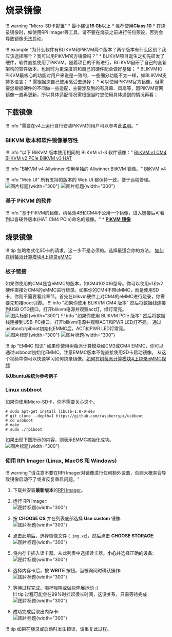# 烧录镜像

!!! warning "Micro-SD卡配置"
    * 最小建议**16 Gb**以上
    * 推荐使用**Class 10**
    * 在烧录镜像时，如使用RPi Imager等工具，请不要在烧录之前进行任何预设，否则会导致镜像无法启动。

!!! example "为什么软件有BLIKVM和PiKVM两个版本？两个版本有什么区别？我应该选择哪个？我可以用PiKVM官方镜像吗？"
    * BLIKVM项目诞生之初先研发了硬件，软件直接使用了PiKVM。随着项目的不断进行，BLIKVM自研了自己的全新架构的软件版本，也同时为更深度的和自己的硬件配合做好基础；
    * BLIKVM和PiKVM最核心的功能对用户来说是一致的，一些细分功能不太一样，如BLIKVM支持多语言；
    * 需根据您自己使用感受去选择；
    * 可以使用PiKVM官方镜像，但需要您根据硬件的不同做一些适配，主要涉及到的有屏幕、风扇等，因PiKVM官网镜像一直再更新，所以具体适配情况需根据当时您使用具体遇到的情况再看；

## 下载镜像

!!! info "需要在v4上运行自行安装PiKVM的用户可以参考此[说明](https://github.com/RainCat1998/Bli-PiKVM)。"

### BliKVM 版本和软件镜像兼容性

!!! info "以下 BliKVM 版本使用相同的 BliKVM v1-3 软件镜像："
    [BliKVM v1 CM4 BliKVM v2 PCIe BliKVM v3 HAT](https://zcwrego195.feishu.cn/drive/folder/JgKdfGYX0lxLQ9ddqCscxwFnnhb?from=from_copylink)

!!! info "BliKVM v4 Allwinner 使用单独的 Allwinner BliKVM 镜像。"
    [BliKVM v4](https://zcwrego195.feishu.cn/drive/folder/MhU7f2LFKlIe4JdJjKMcXDzDnoc?from=from_copylink)

!!! info "Web UI"
    所有支持的版本的 Web UI 都保持一致，便于远程管理。
    ![图片标题](assets/images/flash_os/english-web-ui.png){width="300"}
    ![图片标题](assets/images/flash_os/chinese-web-ui.png){width="300"}

### 基于 PiKVM 的软件
!!! info "基于PiKVM的镜像，树莓派4B和CM4不公用一个镜像，进入链接后可看到以各硬件版本(HAT CM4 PCIe)命名的镜像。"
    * **[PiKVM 镜像](https://zcwrego195.feishu.cn/drive/folder/fldcntj64syIznoYuTdRFattP2f)**

## 烧录镜像

!!! tip
    忽略格式化SD卡的请求，这一步不是必须的。选择最适合你的方法。
    [如何在树莓派计算模块4上烧录eMMC](https://www.youtube.com/watch?v=jp_mF1RknU4)

### 板子链接
如果你使用的CM4是含eMMC的版本，如CM4102016型号。你可以使用v1和v2硬件直接对CM4的eMMC进行烧录。如果你的CM4不带eMMC，而是使用SD卡，你则不需要看此章节。首先在blikvm硬件上对CM4的eMMC进行烧录，你需要先短接boot引脚。
!!! info "如果你使用 BLIKVM CM4 版本"
    然后将数据线连接到USB OTG接口。打开blikvm电源并观察act灯，绿灯常亮。  
    ![图片标题](assets/images/flash_os/flash_led-300x300.png){width="300"}
!!! info "如果你使用 BLIKVM PCIe 版本"
    然后将数据线连接到USB-PC接口。打开blikvm电源并观察ACT和PWR LED灯不亮。
    通过usbboot/rpiboot初始化EMMC后，ACT和PWR LED灯常亮。  
    ![图片标题](assets/images/flash_os/pcie-flash-boot.jpg){width="300"}
    ![图片标题](assets/images/flash_os/pcie_flash_after_rpiboot.jpg){width="300"}
    
!!! tip "EMMC 知识"
    如果你使用树莓派计算模块如CM3或CM4 EMMC，你可以通过usbboot初始化EMMC。注意EMMC版本不能直接使用SD卡启动镜像。
    从这个视频中你可以快速学习如何烧录镜像。[如何在树莓派计算模块4上烧录eMMC视频](https://www.youtube.com/watch?v=jp_mF1RknU4)

**以Ubuntu系统为参考例子**
### Linux usbboot
如果你使用Micro-SD卡，你不需要关心这个。
```
# sudo apt-get install libusb-1.0-0-dev  
# git clone --depth=1 https://github.com/raspberrypi/usbboot
# cd usbboot
# make
# sudo ./rpiboot
```
如果出现下图所示的内容，则表示EMMC初始化成功。  
![图片标题](assets/images/flash_os/flash_rpiboot.png){width="300"}

### 使用 RPi Imager (Linux, MacOS 和 Windows)

!!! warning "请注意不要在RPi Imager对镜像进行任何额外设置，否则大概率会导致镜像启动不了或者反复重启问题。"

1. 下载并安装**最新版本**的[RPi Imager](https://github.com/raspberrypi/rpi-imager/releases)。

2. 运行 RPi Imager:  
![图片标题](assets/images/flash_os/flash_rpi.png){width="300"}

3. 按 **CHOOSE OS** 并在列表底部选择 **Use custom** 镜像:  
![图片标题](assets/images/flash_os/flash_choose_os.png){width="300"}

4. 点击此项后，选择镜像文件 (`.img.xz`)，然后点击 **CHOOSE STORAGE**:  
![图片标题](assets/images/flash_os/flash_img.png){width="300"}

5. 将内存卡插入读卡器。从此列表中选择读卡器。**小心**并选择正确的设备:   
    ![图片标题](assets/images/flash_os/flash_storage.png){width="300"}

6. 选择内存卡后，按 **WRITE** 按钮。当被询问时确认操作:  
![图片标题](assets/images/flash_os/flash_write.png){width="300"} 

7. 等待过程完成。喝杯咖啡或做些伸展运动 :)  
!!! tip
    过程可能会在99%时挂起很长时间，这没关系，只需等待完成
![图片标题](assets/images/flash_os/flash_wait_process.png){width="300"}

8. 成功完成后取出内存卡:  
![图片标题](assets/images/flash_os/flash_write_successful.png){width="300"}

!!! tip
    如果在烧录或启动时发生错误，请重复此过程。